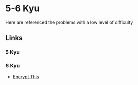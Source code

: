 # 5-6 Kyu

Here are referenced the problems with a low level of difficulty

## Links

### 5 Kyu

### 6 Kyu

- [Encrypt This](https://www.codewars.com/kata/5848565e273af816fb000449 "Encrypt This")